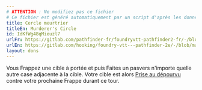```yaml
---
# ATTENTION : Ne modifiez pas ce fichier
# Ce fichier est généré automatiquement par un script d'après les données du module Foundry VTT officiel et de sa traduction
title: Cercle meurtrier
titleEn: Murderer's Circle
id: IdKfWg48qMieuzl7
urlFr: https://gitlab.com/pathfinder-fr/foundryvtt-pathfinder2-fr/-/blob/master/data/feats/IdKfWg48qMieuzl7.htm
urlEn: https://gitlab.com/hooking/foundry-vtt---pathfinder-2e/-/blob/master/packs/data/feats.db/murderer-s-circle.json
layout: dons
---
```

Vous Frappez une cible à portée et puis Faites un pasvers n'importe quelle autre case adjacente à la cible. Votre cible est alors [Prise au dépourvu](../conditions/pris-au-dépourvu.md) contre votre prochaine Frappe durant ce tour.
